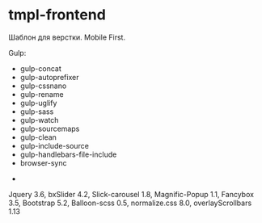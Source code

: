 # tmpl-frontend

Шаблон для верстки. Mobile First.

Gulp:
- gulp-concat
- gulp-autoprefixer
- gulp-cssnano
- gulp-rename
- gulp-uglify
- gulp-sass
- gulp-watch
- gulp-sourcemaps
- gulp-clean
- gulp-include-source
- gulp-handlebars-file-include
- browser-sync

+
Jquery 3.6, 
bxSlider 4.2,
Slick-carousel 1.8,
Magnific-Popup 1.1,
Fancybox 3.5, 
Bootstrap 5.2, 
Balloon-scss 0.5, 
normalize.css 8.0, 
overlayScrollbars 1.13